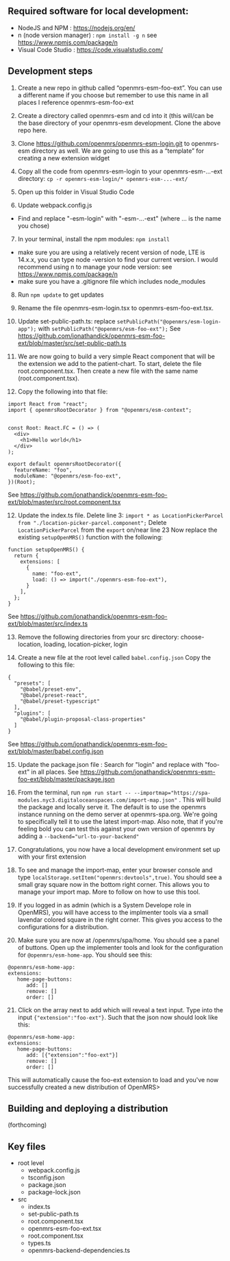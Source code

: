 
## Required software for local development:
- NodeJS and NPM : https://nodejs.org/en/
- n (node version manager) : ```npm install -g n``` see https://www.npmjs.com/package/n
- Visual Code Studio : https://code.visualstudio.com/


## Development steps
1. Create a new repo in github called “openmrs-esm-foo-ext”. You can use a different name if you choose but remember to use this name in all places I reference openmrs-esm-foo-ext

2. Create a directory called openmrs-esm and cd into it (this will/can be the base directory of your openmrs-esm development. Clone the above repo here.

3. Clone https://github.com/openmrs/openmrs-esm-login.git to openmrs-esm directory as well. We are going to use this as a “template” for creating a new extension widget

4. Copy all the code from openmrs-esm-login to your openmrs-esm-...-ext directory: ``` cp -r openmrs-esm-login/* openmrs-esm-...-ext/ ```

5. Open up this folder in Visual Studio Code

6. Update webpack.config.js
- Find and replace "-esm-login" with "-esm-...-ext" (where ... is the name you chose)

7. In your terminal, install the npm modules: 
``` npm install ```
- make sure you are using a relatively recent version of node, LTE is 14.x.x, you can type node -version to find your current version. I would recommend using n to manage your node version: see https://www.npmjs.com/package/n
- make sure you have a .gitignore file which includes node_modules

8. Run ```npm update``` to get updates

9. Rename the file openmrs-esm-login.tsx to openmrs-esm-foo-ext.tsx.

10. Update set-public-path.ts:
replace ```setPublicPath("@openmrs/esm-login-app");``` with ```setPublicPath("@openmrs/esm-foo-ext");```
See https://github.com/jonathandick/openmrs-esm-foo-ext/blob/master/src/set-public-path.ts


10. We are now going to build a very simple React component that will be the extension we add to the patient-chart. To start, delete the file root.component.tsx. Then create a new file with the same name (root.component.tsx). 

11. Copy the following into that file:
```
import React from "react";
import { openmrsRootDecorator } from "@openmrs/esm-context";


const Root: React.FC = () => (
  <div>
    <h1>Hello world</h1>
  </div>
);

export default openmrsRootDecorator({
  featureName: "foo",
  moduleName: "@openmrs/esm-foo-ext",
})(Root);

```
See https://github.com/jonathandick/openmrs-esm-foo-ext/blob/master/src/root.component.tsx


12. Update the index.ts file. 
Delete line 3: ```import * as LocationPickerParcel from "./location-picker-parcel.component";```
Delete ```LocationPickerParcel``` from the ```export``` on/near line 23 
Now replace the existing ```setupOpenMRS()``` function with the following:
```
function setupOpenMRS() {
  return {
    extensions: [
      {
        name: "foo-ext",
        load: () => import("./openmrs-esm-foo-ext"),
      }
    ],
  };
}
```
See https://github.com/jonathandick/openmrs-esm-foo-ext/blob/master/src/index.ts

13. Remove the following directories from your src directory: choose-location, loading, location-picker, login

14. Create a new file at the root level called ```babel.config.json```
Copy the following to this file: 
```
{
  "presets": [
    "@babel/preset-env",
    "@babel/preset-react",
    "@babel/preset-typescript"
  ],
  "plugins": [
    "@babel/plugin-proposal-class-properties"
  ]
}
```
See https://github.com/jonathandick/openmrs-esm-foo-ext/blob/master/babel.config.json


15. Update the package.json file : Search for "login" and replace with "foo-ext" in all places. 
See https://github.com/jonathandick/openmrs-esm-foo-ext/blob/master/package.json

16. From the terminal, run ```npm run start -- --importmap="https://spa-modules.nyc3.digitaloceanspaces.com/import-map.json"``` . This will build the package and locally serve it. The default is to use the openmrs instance running on the demo server at openmrs-spa.org. We're going to specifically tell it to use the latest import-map. Also note, that if you're feeling bold you can test this against your own version of openmrs by adding a ```--backend="url-to-your-backend"```

17. Congratulations, you now have a local development environment set up with your first extension 

18. To see and manage the import-map, enter your browser console and type ```localStorage.setItem("openmrs:devtools",true)```. You should see a small gray square now in the bottom right corner. This allows you to manage your import map. More to follow on how to use this tool.

19. If you logged in as admin (which is a System Develope role in OpenMRS), you will have access to the implmenter tools via a small lavendar colored square in the right corner. This gives you access to the configurations for a distribution.

20. Make sure you are now at /openmrs/spa/home. You should see a panel of buttons. Open up the implementer tools and look for the configuration for ```@openmrs/esm-home-app```. You should see this:
```
@openmrs/esm-home-app:
extensions:
   home-page-buttons:
      add: []
      remove: []
      order: []
```

21. Click on the array next to add which will reveal a text input. Type into the input ```{"extension":"foo-ext"}```. Such that the json now should look like this:
```
@openmrs/esm-home-app:
extensions:
   home-page-buttons:
      add: [{"extension":"foo-ext"}]
      remove: []
      order: []
```
This will automatically cause the foo-ext extension to load and you've now successfully created a new distribution of OpenMRS>

## Building and deploying a distribution
(forthcoming)

## Key files 
- root level 
  - webpack.config.js
  - tsconfig.json
  - package.json
  - package-lock.json
- src
  - index.ts
  - set-public-path.ts
  - root.component.tsx
  - openmrs-esm-foo-ext.tsx
  - root.component.tsx
  - types.ts
  - openmrs-backend-dependencies.ts
  
